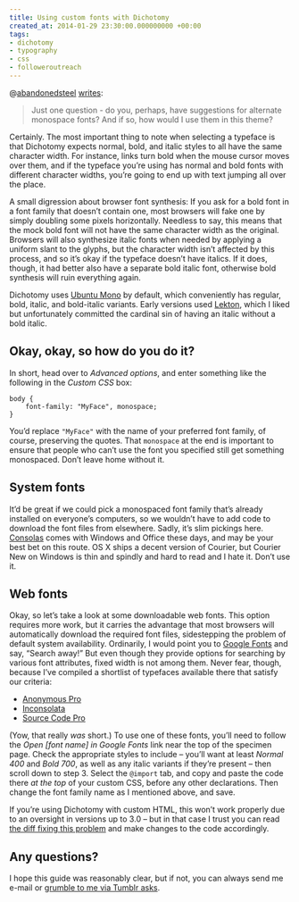 ```yaml
---
title: Using custom fonts with Dichotomy
created_at: 2014-01-29 23:30:00.000000000 +00:00
tags:
- dichotomy
- typography
- css
- followeroutreach
---
```


@[abandonedsteel](http://abandonedsteel.tumblr.com/)
[writes](http://abandonedsteel.tumblr.com/post/74972082075/dichotomy-3-0):

> Just one question - do you, perhaps, have suggestions for alternate
> monospace fonts? And if so, how would I use them in this theme?

Certainly. The most important thing to note when selecting a typeface is
that Dichotomy expects normal, bold, and italic styles to all have the
same character width. For instance, links turn bold when the mouse
cursor moves over them, and if the typeface you’re using has normal and
bold fonts with different character widths, you’re going to end up with
text jumping all over the place.

A small digression about browser font synthesis: If you ask for a bold
font in a font family that doesn’t contain one, most browsers will fake
one by simply doubling some pixels horizontally. Needless to say, this
means that the mock bold font will not have the same character width as
the original. Browsers will also synthesize italic fonts when needed by
applying a uniform slant to the glyphs, but the character width isn’t
affected by this process, and so it’s okay if the typeface doesn’t have
italics. If it does, though, it had better also have a separate bold
italic font, otherwise bold synthesis will ruin everything again.

Dichotomy uses [Ubuntu Mono](http://font.ubuntu.com/) by default, which
conveniently has regular, bold, italic, and bold-italic variants. Early
versions used [Lekton](http://lektongroups.blogspot.co.uk/), which I
liked but unfortunately committed the cardinal sin of having an italic
without a bold italic.

## Okay, okay, so how do you do it?

In short, head over to *Advanced options*, and enter something like the
following in the *Custom CSS* box:

    body {
        font-family: "MyFace", monospace;
    }

You’d replace `"MyFace"` with the name of your preferred font family, of
course, preserving the quotes. That `monospace` at the end is important
to ensure that people who can’t use the font you specified still get
something monospaced. Don’t leave home without it.

## System fonts

It’d be great if we could pick a monospaced font family that’s already
installed on everyone’s computers, so we wouldn’t have to add code to
download the font files from elsewhere. Sadly, it’s slim pickings here.
[Consolas](https://en.wikipedia.org/wiki/Consolas) comes with Windows
and Office these days, and may be your best bet on this route. OS X
ships a decent version of Courier, but Courier New on Windows is thin
and spindly and hard to read and I hate it. Don’t use it.

## Web fonts

Okay, so let’s take a look at some downloadable web fonts. This option
requires more work, but it carries the advantage that most browsers will
automatically download the required font files, sidestepping the problem
of default system availability. Ordinarily, I would point you to [Google
Fonts](https://www.google.com/fonts) and say, “Search away!” But even
though they provide options for searching by various font attributes,
fixed width is not among them. Never fear, though, because I’ve compiled
a shortlist of typefaces available there that satisfy our criteria:

-   [Anonymous Pro](https://www.google.com/fonts/specimen/Anonymous+Pro)
-   [Inconsolata](https://www.google.com/fonts/specimen/Inconsolata)
-   [Source Code
    Pro](https://www.google.com/fonts/specimen/Source+Code+Pro)

(Yow, that really *was* short.) To use one of these fonts, you’ll need
to follow the *Open \[font name\] in Google Fonts* link near the top of
the specimen page. Check the appropriate styles to include – you’ll want
at least *Normal 400* and *Bold 700*, as well as any italic variants if
they’re present – then scroll down to step 3. Select the `@import` tab,
and copy and paste the code there *at the top* of your custom CSS,
before any other declarations. Then change the font family name as I
mentioned above, and save.

If you’re using Dichotomy with custom HTML, this won’t work properly due
to an oversight in versions up to 3.0 – but in that case I trust you can
read [the diff fixing this
problem](https://github.com/kxz/dichotomy/commit/d5ebe4b4e4a3626e8172967e9b0cac0d7f40775a)
and make changes to the code accordingly.

## Any questions?

I hope this guide was reasonably clear, but if not, you can always send
me e-mail or [grumble to me via Tumblr
asks](http://blog.room208.org/ask).
